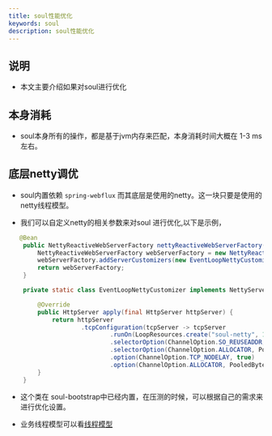 ```yaml
---
title: soul性能优化
keywords: soul
description: soul性能优化
---
```


## 说明

* 本文主要介绍如果对soul进行优化


## 本身消耗

* soul本身所有的操作，都是基于jvm内存来匹配，本身消耗时间大概在 1-3 ms左右。

## 底层netty调优

* soul内置依赖 `spring-webflux` 而其底层是使用的netty。这一块只要是使用的netty线程模型。

* 我们可以自定义netty的相关参数来对soul 进行优化,以下是示例，

```java
   @Bean
    public NettyReactiveWebServerFactory nettyReactiveWebServerFactory() {
        NettyReactiveWebServerFactory webServerFactory = new NettyReactiveWebServerFactory();
        webServerFactory.addServerCustomizers(new EventLoopNettyCustomizer());
        return webServerFactory;
    }

    private static class EventLoopNettyCustomizer implements NettyServerCustomizer {

        @Override
        public HttpServer apply(final HttpServer httpServer) {
            return httpServer
                    .tcpConfiguration(tcpServer -> tcpServer
                            .runOn(LoopResources.create("soul-netty", 1, DEFAULT_IO_WORKER_COUNT, true), false)
                            .selectorOption(ChannelOption.SO_REUSEADDR, true)
                            .selectorOption(ChannelOption.ALLOCATOR, PooledByteBufAllocator.DEFAULT)
                            .option(ChannelOption.TCP_NODELAY, true)
                            .option(ChannelOption.ALLOCATOR, PooledByteBufAllocator.DEFAULT));
        }
    }
```

* 这个类在 soul-bootstrap中已经内置，在压测的时候，可以根据自己的需求来进行优化设置。

* 业务线程模型可以看[线程模型](dev-thread.md)








